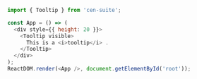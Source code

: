 <!--start-code-->

```js
import { Tooltip } from 'cen-suite';

const App = () => (
  <div style={{ height: 20 }}>
    <Tooltip visible>
      This is a <i>tooltip</i> .
    </Tooltip>
  </div>
);
ReactDOM.render(<App />, document.getElementById('root'));
```

<!--end-code-->
